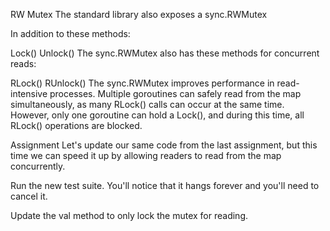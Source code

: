 RW Mutex
The standard library also exposes a sync.RWMutex

In addition to these methods:

Lock()
Unlock()
The sync.RWMutex also has these methods for concurrent reads:

RLock()
RUnlock()
The sync.RWMutex improves performance in read-intensive processes. Multiple goroutines can safely read from the map simultaneously, as many RLock() calls can occur at the same time. However, only one goroutine can hold a Lock(), and during this time, all RLock() operations are blocked.

Assignment
Let's update our same code from the last assignment, but this time we can speed it up by allowing readers to read from the map concurrently.

Run the new test suite. You'll notice that it hangs forever and you'll need to cancel it.

Update the val method to only lock the mutex for reading.






